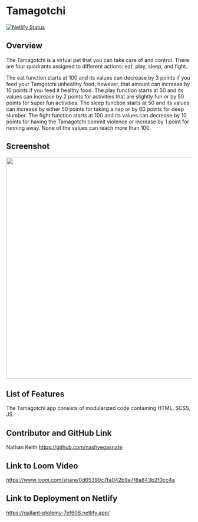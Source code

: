 # Tamagotchi
[![Netlify Status](https://api.netlify.com/api/v1/badges/e6e59112-e85a-4f1e-a1bb-23854647c790/deploy-status)](https://app.netlify.com/sites/nk-tamagotchi/deploys)
## Overview
The Tamagotchi is a virtual pet that you can take care of and control. There are four quadrants assigned to different actions: eat, play, sleep, and fight.

The eat function starts at 100 and its values can decrease by 3 points if you feed your Tamgotchi unhealthy food, however, that amount can increase by 10 points if you feed it healthy food.
The play function starts at 50 and its values can increase by 2 points for activities that are slightly fun or by 50 points for super fun activities.
The sleep function starts at 50 and its values can increase by either 50 points for taking a nap or by 60 points for deep slumber.
The fight function starts at 100 and its values can decrease by 10 points for having the Tamagotchi commit violence or increase by 1 point for running away.
None of the values can reach more than 100.

## Screenshot
<img width="600" src="https://user-images.githubusercontent.com/76710923/110222673-89af5f80-7e99-11eb-8345-db8839d5a5d0.png">

## List of Features
The Tamagotchi app consists of modularized code containing HTML, SCSS, JS.

## Contributor and GitHub Link
Nathan Keith
https://github.com/nashvegasnate

## Link to Loom Video
https://www.loom.com/share/0d65390c7fa042b9a7f8a843b2f0cc4a

## Link to Deployment on Netlify
https://gallant-ptolemy-7ef608.netlify.app/
